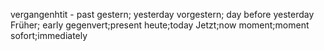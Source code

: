 vergangenhtit - past
gestern; yesterday
vorgestern; day before yesterday
Früher; early
gegenvert;present
heute;today
Jetzt;now
moment;moment
sofort;immediately